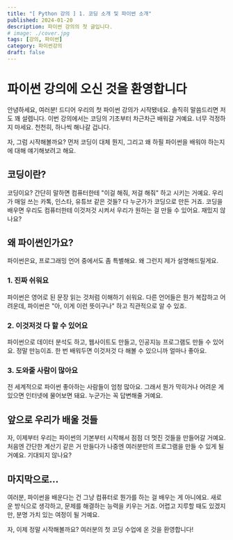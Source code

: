```yaml
---
title: "[ Python 강의 ] 1. 코딩 소개 및 파이썬 소개"
published: 2024-01-20
description: 파이썬 강의의 첫 글입니다.
# image: ./cover.jpg
tags: [강의, 파이썬]
category: 파이썬강의
draft: false
---
```


# 파이썬 강의에 오신 것을 환영합니다

안녕하세요, 여러분! 드디어 우리의 첫 파이썬 강의가 시작됐네요. 솔직히 말씀드리면 저도 꽤 설렙니다. 이번 강의에서는 코딩의 기초부터 차근차근 배워갈 거예요. 너무 걱정하지 마세요. 천천히, 하나씩 해나갈 겁니다.

자, 그럼 시작해볼까요? 먼저 코딩이 대체 뭔지, 그리고 왜 하필 파이썬을 배워야 하는지에 대해 얘기해보려고 해요.

## 코딩이란?

코딩이요? 간단히 말하면 컴퓨터한테 "이걸 해줘, 저걸 해줘" 하고 시키는 거예요. 우리가 매일 쓰는 카톡, 인스타, 유튜브 같은 것들? 다 누군가가 코딩으로 만든 거죠. 코딩을 배우면 우리도 컴퓨터한테 이것저것 시켜서 우리가 원하는 걸 만들 수 있어요. 재밌지 않나요?

## 왜 파이썬인가요?

파이썬은요, 프로그래밍 언어 중에서도 좀 특별해요. 왜 그런지 제가 설명해드릴게요.

### 1. 진짜 쉬워요

파이썬은 영어로 된 문장 읽는 것처럼 이해하기 쉬워요. 다른 언어들은 뭔가 복잡하고 어려운데, 파이썬은 "아, 이게 이런 뜻이구나" 하고 직관적으로 알 수 있죠.

### 2. 이것저것 다 할 수 있어요

파이썬으로 데이터 분석도 하고, 웹사이트도 만들고, 인공지능 프로그램도 만들 수 있어요. 정말 만능이죠. 한 번 배워두면 이것저것 다 해볼 수 있으니까 얼마나 좋아요.

### 3. 도와줄 사람이 많아요

전 세계적으로 파이썬 좋아하는 사람들이 엄청 많아요. 그래서 뭔가 막히거나 어려운 게 있으면 인터넷에 물어보면 돼요. 누군가는 꼭 답변해줄 거예요.

## 앞으로 우리가 배울 것들

자, 이제부터 우리는 파이썬의 기본부터 시작해서 점점 더 멋진 것들을 만들어갈 거예요. 처음엔 간단한 계산기 같은 거 만들다가 나중엔 여러분만의 프로그램을 만들 수 있게 될 거예요. 기대되지 않나요?

## 마지막으로...

여러분, 파이썬을 배운다는 건 그냥 컴퓨터로 뭔가를 하는 걸 배우는 게 아니에요. 새로운 방식으로 생각하고, 문제를 해결하는 능력을 키우는 거죠. 어렵고 지루할 때도 있겠지만, 분명 가치 있는 여정이 될 거예요.

자, 이제 정말 시작해볼까요? 여러분의 첫 코딩 수업에 온 것을 환영합니다!